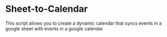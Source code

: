 # Sheet-to-Calendar
This script allows you to create a dynamic calendar that syncs events in a google sheet with events in a google calendar 
